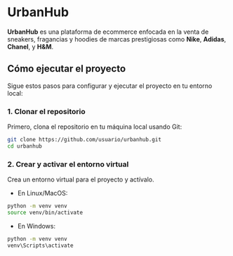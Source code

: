 # UrbanHub

**UrbanHub** es una plataforma de ecommerce enfocada en la venta de sneakers, fragancias y hoodies de marcas prestigiosas como **Nike**, **Adidas**, **Chanel**, y **H&M**.

## Cómo ejecutar el proyecto

Sigue estos pasos para configurar y ejecutar el proyecto en tu entorno local:

### 1. Clonar el repositorio

Primero, clona el repositorio en tu máquina local usando Git:

```bash
git clone https://github.com/usuario/urbanhub.git
cd urbanhub
```
### 2. Crear y activar el entorno virtual

Crea un entorno virtual para el proyecto y actívalo.

- En Linux/MacOS:

```bash
python -m venv venv
source venv/bin/activate
```
- En Windows:
```bash  
python -m venv venv
venv\Scripts\activate
```
